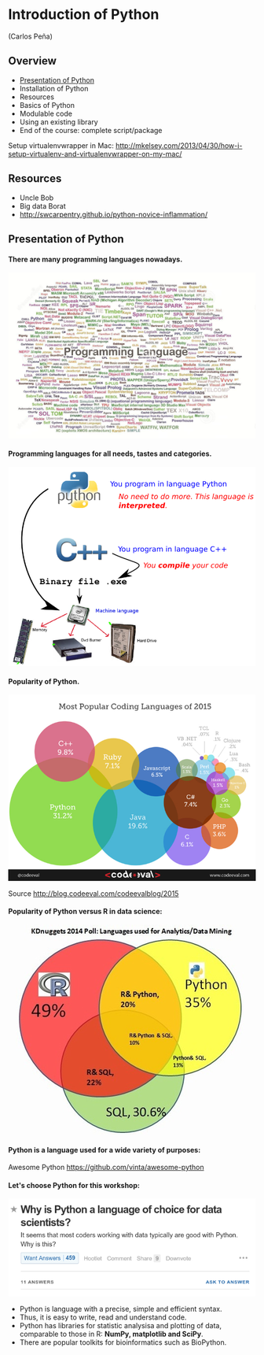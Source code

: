 # Introduction of Python

(Carlos Peña)

## Overview
* [Presentation of Python](#presentation-of-python)
* Installation of Python
* Resources
* Basics of Python
* Modulable code
* Using an existing library
* End of the course: complete script/package


Setup virtualenvwrapper in Mac:
    http://mkelsey.com/2013/04/30/how-i-setup-virtualenv-and-virtualenvwrapper-on-my-mac/
    
## Resources
* Uncle Bob
* Big data Borat
* http://swcarpentry.github.io/python-novice-inflammation/

## Presentation of Python
#### There are many programming languages nowadays.

   ![Too many indeed](img/programming_languages.png)

#### Programming languages for all needs, tastes and categories.

   ![Compiled versus interpreted languages](img/compiled_vs_interpreted.png)

#### Popularity of Python.

![Python wins](img/popularity_python1.png)
    
Source <http://blog.codeeval.com/codeevalblog/2015>

#### Popularity of Python versus R in data science:

![Programming languages for data science](img/popularity_python2.png)
    
#### Python is a language used for a wide variety of purposes:

Awesome Python <https://github.com/vinta/awesome-python>

#### Let's choose Python for this workshop:

![Quora](img/choose_python1.png)
    
* Python is language with a precise, simple and efficient syntax.
* Thus, it is easy to write, read and understand code.
* Python has libraries for statistic analysisa and plotting of data,
  comparable to those in R:  **NumPy, matplotlib and SciPy**.
* There are popular toolkits for bioinformatics such as BioPython.
